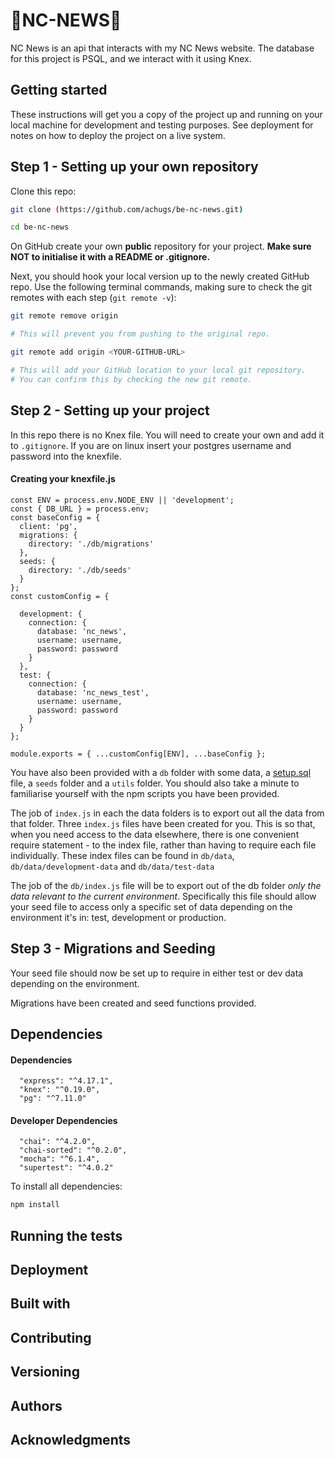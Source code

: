  # :star2:**NC-NEWS**:star2:

  NC News is an api that interacts with my NC News website. The  database for this project is PSQL, and we interact with it using Knex.

## Getting started

These instructions will get you a copy of the project up and running on your local machine for development and testing purposes. See deployment for notes on how to deploy the project on a live system.

## Step 1 - Setting up your own repository
Clone this repo:

```bash
git clone (https://github.com/achugs/be-nc-news.git)

cd be-nc-news
```

On GitHub create your own **public** repository for your project. **Make sure NOT to initialise it with a README or .gitignore.**

Next, you should hook your local version up to the newly created GitHub repo. Use the following terminal commands, making sure to check the git remotes with each step (`git remote -v`):

```bash
git remote remove origin

# This will prevent you from pushing to the original repo.
```

```bash
git remote add origin <YOUR-GITHUB-URL>

# This will add your GitHub location to your local git repository.
# You can confirm this by checking the new git remote.
```
## Step 2 - Setting up your project
In this repo there is no Knex file. You will need to create your own and add it to `.gitignore`. If you are on linux insert your postgres username and password into the knexfile. 

#### Creating your knexfile.js
```
const ENV = process.env.NODE_ENV || 'development';
const { DB_URL } = process.env;
const baseConfig = {
  client: 'pg',
  migrations: {
    directory: './db/migrations'
  },
  seeds: {
    directory: './db/seeds'
  }
};
const customConfig = {

  development: {
    connection: {
      database: 'nc_news',
      username: username,
      password: password
    }
  },
  test: {
    connection: {
      database: 'nc_news_test',
      username: username,
      password: password
    }
  }
};

module.exports = { ...customConfig[ENV], ...baseConfig };
```
You have also been provided with a `db` folder with some data, a [setup.sql](./db/setup.sql) file, a `seeds` folder and a `utils` folder. You should also take a minute to familiarise yourself with the npm scripts you have been provided.

The job of `index.js` in each the data folders is to export out all the data from that folder. Three `index.js` files have been created for you. This is so that, when you need access to the data elsewhere, there is one convenient require statement - to the index file, rather than having to require each file individually. These index files can be found in `db/data`, `db/data/development-data` and `db/data/test-data`

The job of the `db/index.js` file will be to export out of the db folder _only the data relevant to the current environment_. Specifically this file should allow your seed file to access only a specific set of data depending on the environment it's in: test, development or production. 

## Step 3 - Migrations and Seeding

Your seed file should now be set up to require in either test or dev data depending on the environment.

Migrations have been created and seed functions provided.

## Dependencies

#### Dependencies

  ```
    "express": "^4.17.1",
    "knex": "^0.19.0",
    "pg": "^7.11.0"
```

#### Developer Dependencies

  ```
    "chai": "^4.2.0",
    "chai-sorted": "^0.2.0",
    "mocha": "^6.1.4",
    "supertest": "^4.0.2"
  ```

To install all dependencies:

```bash
npm install
```


## Running the tests

## Deployment

## Built with

## Contributing

## Versioning

## Authors

## Acknowledgments